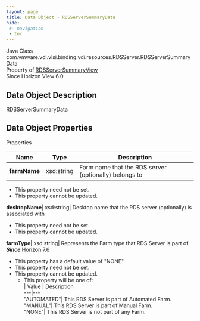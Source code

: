 ```yaml
---
layout: page
title: Data Object - RDSServerSummaryData
hide:
 #- navigation
 - toc
---
```






Java Class
    com.vmware.vdi.vlsi.binding.vdi.resources.RDSServer.RDSServerSummaryData  
Property of
     [RDSServerSummaryView](vdi.resources.RDSServer.RDSServerSummaryView.md#field_detail)  
Since 
    Horizon View 6.0

## Data Object Description 

RDSServerSummaryData 

## Data Object Properties

Properties

Name |  Type |  Description   
---|---|---  
**farmName**|  xsd:string|  Farm name that the RDS server (optionally) belongs to   


* This property need not be set.
* This property cannot be updated.

  
**desktopName**|  xsd:string|  Desktop name that the RDS server (optionally) is associated with   


* This property need not be set.
* This property cannot be updated.

  
**farmType**|  xsd:string|  Represents the Farm type that RDS Server is part of.  **_Since_** Horizon 7.6  


  * This property has a default value of "NONE".
* This property need not be set.
* This property cannot be updated.
  * This property will be one of:  
|  Value |  Description   
---|---  
"AUTOMATED"| This RDS Server is part of Automated Farm.  
"MANUAL"| This RDS Server is part of Manual Farm.  
"NONE"| This RDS Server is not part of any Farm.  

  
  
  
  
  
  

